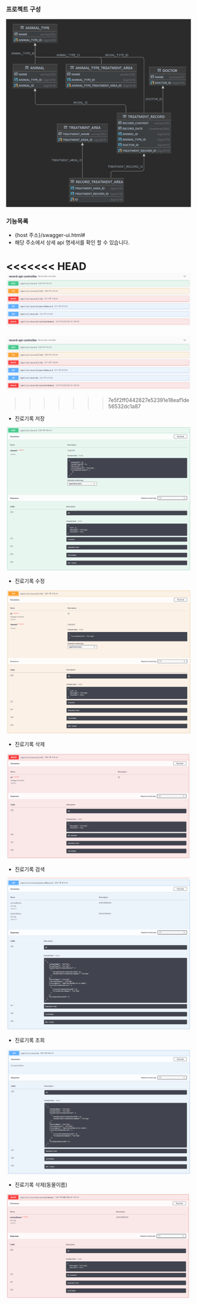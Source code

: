 ### 프로젝트 구성 
![](document/erd/veterinary_clinic_erd.png)

### 기능목록
- {host 주소}/swagger-ui.html#
- 해당 주소에서 상세 api 명세서를 확인 할 수 있습니다.  

<<<<<<< HEAD
![](document/api_img/img.png)
=======
![](document/api_img/img.png)  
>>>>>>> 7e5f2ff0442827e52391e18eaf1de56532dc1a87

- 진료기록 저장  

![](document/api_img/img_4.png)  

- 진료기록 수정  

![](document/api_img/img_2.png)  

- 진료기록 삭제  

![](document/api_img/img_3.png)  

- 진료기록 검색  

![](document/api_img/img_5.png)  

- 진료기록 조회  

![](document/api_img/img_6.png)  

- 진료기록 삭제(동물이름)  

![](document/api_img/img_7.png)

